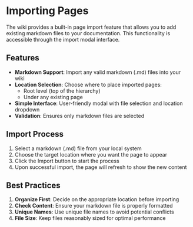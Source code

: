 # Importing Pages

The wiki provides a built-in page import feature that allows you to add existing markdown files to your documentation. This functionality is accessible through the import modal interface.

## Features

- **Markdown Support**: Import any valid markdown (.md) files into your wiki
- **Location Selection**: Choose where to place imported pages:
  - Root level (top of the hierarchy)
  - Under any existing page
- **Simple Interface**: User-friendly modal with file selection and location dropdown
- **Validation**: Ensures only markdown files are selected

## Import Process

1. Select a markdown (.md) file from your local system
2. Choose the target location where you want the page to appear
3. Click the Import button to start the process
4. Upon successful import, the page will refresh to show the new content

## Best Practices

1. **Organize First**: Decide on the appropriate location before importing
2. **Check Content**: Ensure your markdown file is properly formatted
3. **Unique Names**: Use unique file names to avoid potential conflicts
4. **File Size**: Keep files reasonably sized for optimal performance
